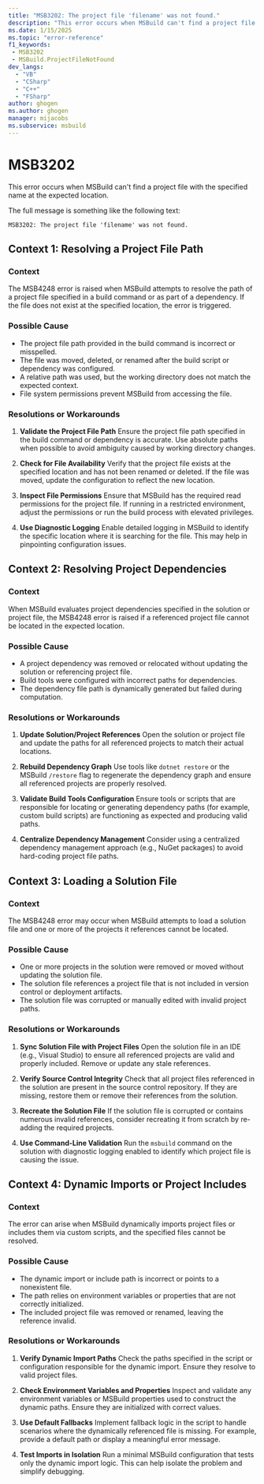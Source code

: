 ```yaml
---
title: "MSB3202: The project file 'filename' was not found."
description: "This error occurs when MSBuild can't find a project file with the specified name at the expected location."
ms.date: 1/15/2025
ms.topic: "error-reference"
f1_keywords:
 - MSB3202
 - MSBuild.ProjectFileNotFound
dev_langs:
  - "VB"
  - "CSharp"
  - "C++"
  - "FSharp"
author: ghogen
ms.author: ghogen
manager: mijacobs
ms.subservice: msbuild
---
```

# MSB3202

This error occurs when MSBuild can't find a project file with the specified name at the expected location.

The full message is something like the following text:

```output
MSB3202: The project file 'filename' was not found.
```

## Context 1: Resolving a Project File Path

### **Context**
The MSB4248 error is raised when MSBuild attempts to resolve the path of a project file specified in a build command or as part of a dependency. If the file does not exist at the specified location, the error is triggered.

### **Possible Cause**
- The project file path provided in the build command is incorrect or misspelled.
- The file was moved, deleted, or renamed after the build script or dependency was configured.
- A relative path was used, but the working directory does not match the expected context.
- File system permissions prevent MSBuild from accessing the file.

### **Resolutions or Workarounds**
1. **Validate the Project File Path**
   Ensure the project file path specified in the build command or dependency is accurate. Use absolute paths when possible to avoid ambiguity caused by working directory changes.

2. **Check for File Availability**
   Verify that the project file exists at the specified location and has not been renamed or deleted. If the file was moved, update the configuration to reflect the new location.

3. **Inspect File Permissions**
   Ensure that MSBuild has the required read permissions for the project file. If running in a restricted environment, adjust the permissions or run the build process with elevated privileges.

4. **Use Diagnostic Logging**
   Enable detailed logging in MSBuild to identify the specific location where it is searching for the file. This may help in pinpointing configuration issues.

## Context 2: Resolving Project Dependencies

### **Context**
When MSBuild evaluates project dependencies specified in the solution or project file, the MSB4248 error is raised if a referenced project file cannot be located in the expected location.

### **Possible Cause**
- A project dependency was removed or relocated without updating the solution or referencing project file.
- Build tools were configured with incorrect paths for dependencies.
- The dependency file path is dynamically generated but failed during computation.

### **Resolutions or Workarounds**
1. **Update Solution/Project References**
   Open the solution or project file and update the paths for all referenced projects to match their actual locations.

2. **Rebuild Dependency Graph**
   Use tools like `dotnet restore` or the MSBuild `/restore` flag to regenerate the dependency graph and ensure all referenced projects are properly resolved.

3. **Validate Build Tools Configuration**
   Ensure tools or scripts that are responsible for locating or generating dependency paths (for example, custom build scripts) are functioning as expected and producing valid paths.

4. **Centralize Dependency Management**
   Consider using a centralized dependency management approach (e.g., NuGet packages) to avoid hard-coding project file paths.

## Context 3: Loading a Solution File

### **Context**
The MSB4248 error may occur when MSBuild attempts to load a solution file and one or more of the projects it references cannot be located.

### **Possible Cause**
- One or more projects in the solution were removed or moved without updating the solution file.
- The solution file references a project file that is not included in version control or deployment artifacts.
- The solution file was corrupted or manually edited with invalid project paths.

### **Resolutions or Workarounds**
1. **Sync Solution File with Project Files**
   Open the solution file in an IDE (e.g., Visual Studio) to ensure all referenced projects are valid and properly included. Remove or update any stale references.

2. **Verify Source Control Integrity**
   Check that all project files referenced in the solution are present in the source control repository. If they are missing, restore them or remove their references from the solution.

3. **Recreate the Solution File**
   If the solution file is corrupted or contains numerous invalid references, consider recreating it from scratch by re-adding the required projects.

4. **Use Command-Line Validation**
   Run the `msbuild` command on the solution with diagnostic logging enabled to identify which project file is causing the issue.

## Context 4: Dynamic Imports or Project Includes

### **Context**
The error can arise when MSBuild dynamically imports project files or includes them via custom scripts, and the specified files cannot be resolved.

### **Possible Cause**
- The dynamic import or include path is incorrect or points to a nonexistent file.
- The path relies on environment variables or properties that are not correctly initialized.
- The included project file was removed or renamed, leaving the reference invalid.

### **Resolutions or Workarounds**
1. **Verify Dynamic Import Paths**
   Check the paths specified in the script or configuration responsible for the dynamic import. Ensure they resolve to valid project files.

2. **Check Environment Variables and Properties**
   Inspect and validate any environment variables or MSBuild properties used to construct the dynamic paths. Ensure they are initialized with correct values.

3. **Use Default Fallbacks**
   Implement fallback logic in the script to handle scenarios where the dynamically referenced file is missing. For example, provide a default path or display a meaningful error message.

4. **Test Imports in Isolation**
   Run a minimal MSBuild configuration that tests only the dynamic import logic. This can help isolate the problem and simplify debugging.
